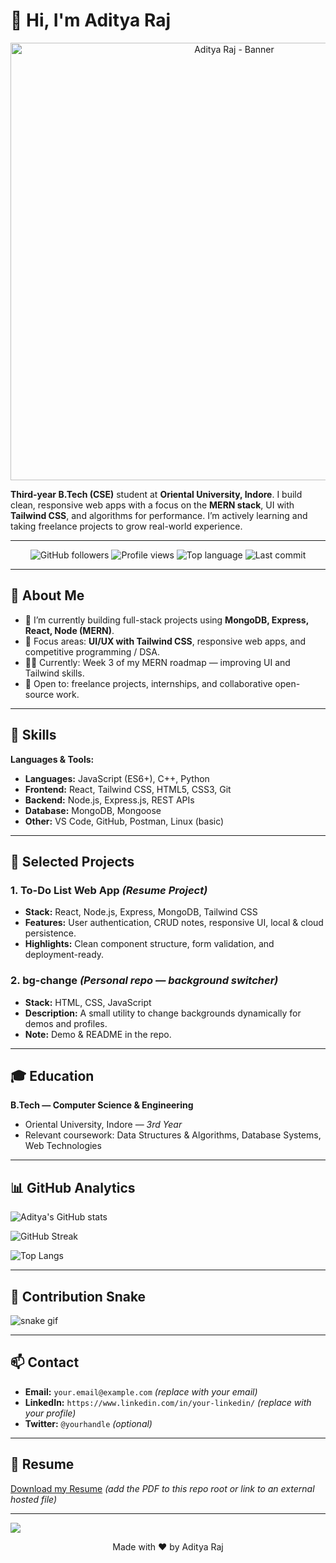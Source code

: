 # 👋 Hi, I'm Aditya Raj

<p align="center">
  <img src="./banner.gif" alt="Aditya Raj - Banner" width="700">
</p>

**Third-year B.Tech (CSE)** student at **Oriental University, Indore**. I build clean, responsive web apps with a focus on the **MERN stack**, UI with **Tailwind CSS**, and algorithms for performance. I’m actively learning and taking freelance projects to grow real-world experience.

---

<!-- BADGES -->

<p align="center">
  <img alt="GitHub followers" src="https://img.shields.io/github/followers/1tsadityaraj?label=follow&style=for-the-badge" />
  <img alt="Profile views" src="https://komarev.com/ghpvc/?username=1tsadityaraj&style=for-the-badge" />
  <img alt="Top language" src="https://img.shields.io/github/languages/top/1tsadityaraj?style=for-the-badge" />
  <img alt="Last commit" src="https://img.shields.io/github/last-commit/1tsadityaraj/bg-change?style=for-the-badge" />
</p>

---

## 🚀 About Me

* 🔭 I’m currently building full-stack projects using **MongoDB, Express, React, Node (MERN)**.
* 🎯 Focus areas: **UI/UX with Tailwind CSS**, responsive web apps, and competitive programming / DSA.
* 👨‍💻 Currently: Week 3 of my MERN roadmap — improving UI and Tailwind skills.
* 💼 Open to: freelance projects, internships, and collaborative open-source work.

---

## 🧰 Skills

**Languages & Tools:**

* **Languages:** JavaScript (ES6+), C++, Python
* **Frontend:** React, Tailwind CSS, HTML5, CSS3, Git
* **Backend:** Node.js, Express.js, REST APIs
* **Database:** MongoDB, Mongoose
* **Other:** VS Code, GitHub, Postman, Linux (basic)

---

## 🔭 Selected Projects

### 1. **To-Do List Web App** *(Resume Project)*

* **Stack:** React, Node.js, Express, MongoDB, Tailwind CSS
* **Features:** User authentication, CRUD notes, responsive UI, local & cloud persistence.
* **Highlights:** Clean component structure, form validation, and deployment-ready.

### 2. **bg-change** *(Personal repo — background switcher)*

* **Stack:** HTML, CSS, JavaScript
* **Description:** A small utility to change backgrounds dynamically for demos and profiles.
* **Note:** Demo & README in the repo.

---

## 🎓 Education

**B.Tech — Computer Science & Engineering**

* Oriental University, Indore — *3rd Year*
* Relevant coursework: Data Structures & Algorithms, Database Systems, Web Technologies

---

## 📊 GitHub Analytics

![Aditya's GitHub stats](https://github-readme-stats.vercel.app/api?username=1tsadityaraj\&show_icons=true\&theme=radical\&count_private=true\&hide_border=true\&include_all_commits=true)

![GitHub Streak](https://streak-stats.demolab.com?user=1tsadityaraj\&theme=radical\&hide_border=true)

![Top Langs](https://github-readme-stats.vercel.app/api/top-langs/?username=1tsadityaraj\&layout=compact\&theme=radical\&hide_border=true)

---

## 🐍 Contribution Snake

![snake gif](https://github.com/1tsadityaraj/1tsadityaraj/blob/output/github-contribution-grid-snake.svg)

---

## 📫 Contact

* **Email:** `your.email@example.com` *(replace with your email)*
* **LinkedIn:** `https://www.linkedin.com/in/your-linkedin/` *(replace with your profile)*
* **Twitter:** `@yourhandle` *(optional)*

---

## 📄 Resume

[Download my Resume](./Aditya_Raj_Resume.pdf) *(add the PDF to this repo root or link to an external hosted file)*

---

<img src="https://capsule-render.vercel.app/api?type=waving&color=0:00F7FF,100:FF00FF&height=120&section=footer"/>

<p align="center">Made with ❤️ by Aditya Raj</p>

